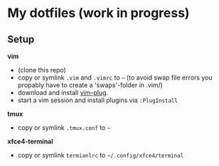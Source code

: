 # My dotfiles (work in progress)

## Setup

**vim**
* (clone this repo)
* copy or symlink `.vim` and `.vimrc` to `~` (to avoid swap file errors you propably have to create a 'swaps'-folder in .vim/)
* download and install [vim-plug](https://github.com/junegunn/vim-plug).
* start a vim session and install plugins via `:PlugInstall`

**tmux**
* copy or symlink `.tmux.conf` to `~`

**xfce4-terminal**
* copy or symlink `termianlrc` to `~/.config/xfce4/terminal`

